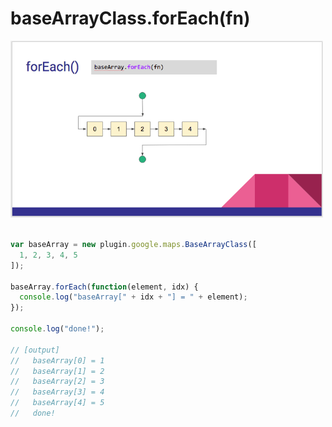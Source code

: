 # baseArrayClass.forEach(fn)


<img src="./forEach.png" width="500">

```js

var baseArray = new plugin.google.maps.BaseArrayClass([
  1, 2, 3, 4, 5
]);

baseArray.forEach(function(element, idx) {
  console.log("baseArray[" + idx + "] = " + element);
});

console.log("done!");

// [output]
//   baseArray[0] = 1
//   baseArray[1] = 2
//   baseArray[2] = 3
//   baseArray[3] = 4
//   baseArray[4] = 5
//   done!
```
